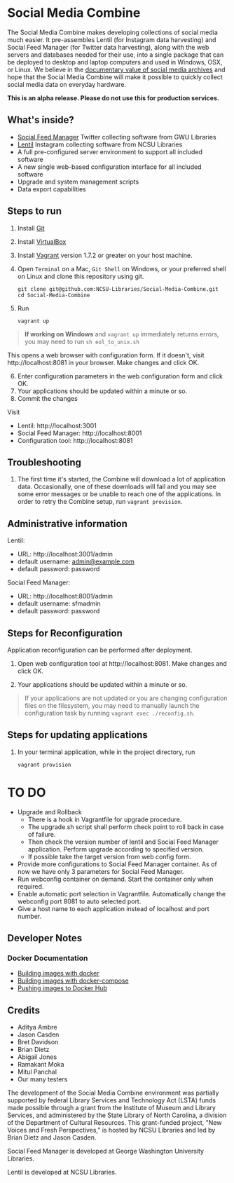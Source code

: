 Social Media Combine
================

The Social Media Combine makes developing collections of social media much easier. It pre-assembles Lentil (for Instagram data harvesting) and Social Feed Manager (for Twitter data harvesting), along with the web servers and databases needed for their use, into a single package that can be deployed to desktop and laptop computers and used in Windows, OSX, or Linux. We believe in the [documentary value of social media archives](https://medium.com/on-archivy/documenting-the-now-ferguson-in-the-archives-adcdbe1d5788) and hope that the Social Media Combine will make it possible to quickly collect social media data on everyday hardware.

**This is an alpha release. Please do not use this for production services.**

What's inside?
--------------
* [Social Feed Manager](https://github.com/gwu-libraries/social-feed-manager) Twitter collecting software from GWU Libraries
* [Lentil](https://github.com/NCSU-Libraries/lentil) Instagram collecting software from NCSU Libraries
* A full pre-configured server environment to support all included software
* A new single web-based configuration interface for all included software
* Upgrade and system management scripts
* Data export capabilities

Steps to run
-------------
1. Install [Git](https://help.github.com/articles/set-up-git/)
2. Install [VirtualBox](https://www.virtualbox.org/wiki/Downloads)
3. Install [Vagrant](https://www.vagrantup.com/downloads.html) version 1.7.2 or greater on your host machine.
4. Open `Terminal` on a Mac, `Git Shell` on Windows, or your preferred shell on Linux and clone this repository using git.

    ```
    git clone git@github.com:NCSU-Libraries/Social-Media-Combine.git
    cd Social-Media-Combine
    ```
5. Run

   ```
   vagrant up
   ```
> **If working on Windows** and `vagrant up` immediately returns errors, you may need to run `sh eol_to_unix.sh`

   This opens a web browser with configuration form. If it doesn't, visit http://localhost:8081 in your browser. Make changes and click OK.

6. Enter configuration parameters in the web configuration form and click OK.
7. Your applications should be updated within a minute or so.
8. Commit the changes

Visit
 - Lentil: http://localhost:3001
 - Social Feed Manager: http://localhost:8001
 - Configuration tool: http://localhost:8081

Troubleshooting
---------------
1. The first time it's started, the Combine will download a lot of application data. Occasionally, one of these downloads will fail and you may see some error messages or be unable to reach one of the applications. In order to retry the Combine setup, run `vagrant provision`.

Administrative information
--------------------------
Lentil:
 - URL: http://localhost:3001/admin
 - default username: admin@example.com
 - default password: password

Social Feed Manager:
 - URL: http://localhost:8001/admin
 - default username: sfmadmin
 - default password: password

Steps for Reconfiguration
--------------------------
Application reconfiguration can be performed after deployment.

1. Open web configuration tool at http://localhost:8081. Make changes and click OK.

2. Your applications should be updated within a minute or so.

> If your applications are not updated or you are changing configuration files on the filesystem, you may need to manually launch the configuration task by running `vagrant exec ./reconfig.sh`.

Steps for updating applications
-------------------------------

1. In your terminal application, while in the project directory, run
    ```
    vagrant provision
    ```

TO DO
=====
* Upgrade and Rollback
  - There is a hook in Vagrantfile for upgrade procedure.
  - The upgrade.sh script shall perform check point to roll back in case of failure.
  - Then check the version number of lentil and Social Feed Manager application. Perform upgrade according to specified version.
  - If possible take the target version from web config form.
* Provide more configurations to Social Feed Manager container. As of now we have only 3 parameters for Social Feed Manager.
* Run webconfig container on demand. Start the container only when required.
* Enable automatic port selection in Vagrantfile. Automatically change the webconfig port 8081 to auto selected port.
* Give a host name to each application instead of localhost and port number.

## Developer Notes
### Docker Documentation
* [Building images with docker](https://docs.docker.com/userguide/dockerimages/#building-an-image-from-a-dockerfile)
* [Building images with docker-compose](https://docs.docker.com/compose/#build-and-run-your-app-with-compose)
* [Pushing images to Docker Hub](https://docs.docker.com/userguide/dockerrepos/#pushing-a-repository-to-docker-hub)

## Credits
* Aditya Ambre
* Jason Casden
* Bret Davidson
* Brian Dietz
* Abigail Jones
* Ramakant Moka
* Mitul Panchal
* Our many testers

The development of the Social Media Combine environment was partially supported by federal Library Services and Technology Act (LSTA) funds made possible through a grant from the Institute of Museum and Library Services, and administered by the State Library of North Carolina, a division of the Department of Cultural Resources. This grant-funded project, "New Voices and Fresh Perspectives," is hosted by NCSU Libraries and led by Brian Dietz and Jason Casden.

Social Feed Manager is developed at George Washington University Libraries.

Lentil is developed at NCSU Libraries.
